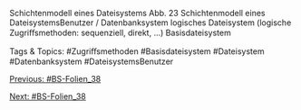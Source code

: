 Schichtenmodell eines Dateisystems
Abb. 23 Schichtenmodell eines DateisystemsBenutzer / Datenbanksystem
logisches Dateisystem
(logische Zugriﬀsmethoden: sequenziell, direkt, ...)
Basisdateisystem

   Tags & Topics:
   #Zugriﬀsmethoden
   #Basisdateisystem
   #Dateisystem
   #Datenbanksystem
   #DateisystemsBenutzer

[Previous: #BS-Folien_38](BS-Folien_38.md)

[Next: #BS-Folien_38](BS-Folien_38.md)